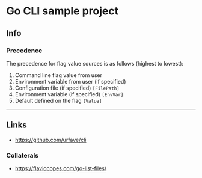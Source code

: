 
# Go CLI sample project

## Info

### Precedence
The precedence for flag value sources is as follows (highest to lowest):
1. Command line flag value from user
2. Environment variable from user (if specified)
3. Configuration file (if specified) `[FilePath]`
4. Environment variable (if specified) `[EnvVar]`
5. Default defined on the flag `[Value]`

---

## Links

* https://github.com/urfave/cli

### Collaterals

* https://flaviocopes.com/go-list-files/
